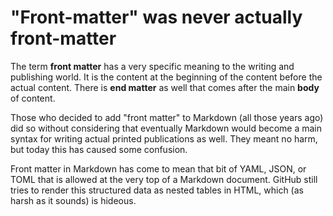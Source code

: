 # "Front-matter" was never actually front-matter

The term **front matter** has a very specific meaning to the writing and publishing world. It is the content at the beginning of the content before the actual content. There is **end matter** as well that comes after the main **body** of content.

Those who decided to add "front matter" to Markdown (all those years ago) did so without considering that eventually Markdown would become a main syntax for writing actual printed publications as well. They meant no harm, but today this has caused some confusion.

Front matter in Markdown has come to mean that bit of YAML, JSON, or TOML that is allowed at the very top of a Markdown document. GitHub still tries to render this structured data as nested tables in HTML, which (as harsh as it sounds) is hideous.

